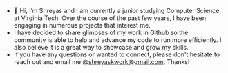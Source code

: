- 👋 Hi, I’m Shreyas and I am currently a junior studying Computer Science at Virginia Tech. Over the course of the past few years, I have been engaging in numerous projects that interest me.
- I have decided to share glimpses of my work in Github so the community is able to help and advance my code to run more efficiently. I also believe it is a great way to showcase and grow my skills.
- If you have any questions or wanted to connect, please don't hesitate to reach out and email me @shreyaskwork@gmail.com. Thanks!

<!---
shreyaskwork/shreyaskwork is a ✨ special ✨ repository because its `README.md` (this file) appears on your GitHub profile.
You can click the Preview link to take a look at your changes.
--->
